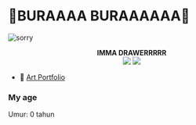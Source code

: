# **🍍BURAAAA BURAAAAAA🍍**
![sorry](images/Ritsu.gif.gif) 

<div align="center"><strong>IMMA DRAWERRRRR</strong></div>

<div align="center">
        <a href="https://web.facebook.com/raruraru.eri"><img src="https://img.shields.io/badge/Facebook-1877F2?style=for-the-badge&logo=facebook&logoColor=whit" /></a> <a href="https://x.com/ShouAmeee"><img src="https://img.shields.io/badge/X-000000?style=for-the-badge&logo=x&logoColor=white" /></a>
</div>

- 🎨 [Art Portfolio](https://www.pixiv.net/users/70731567)


### My age
Umur: 0 tahun